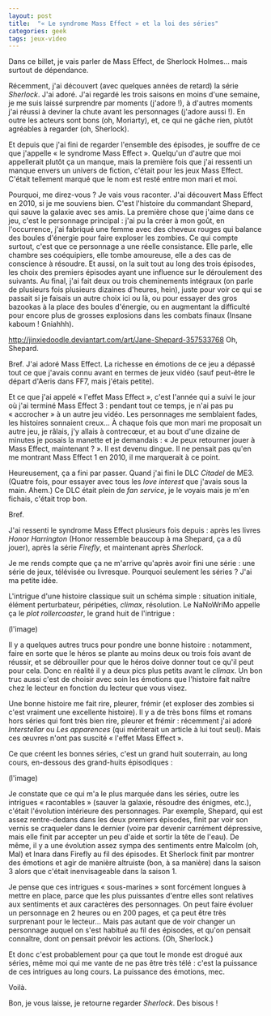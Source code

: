 ```yaml
---
layout: post
title:  "« Le syndrome Mass Effect » et la loi des séries"
categories: geek
tags: jeux-video
---
```


Dans ce billet, je vais parler de Mass Effect, de Sherlock Holmes… mais surtout de dépendance.<!-- more -->

Récemment, j'ai découvert (avec quelques années de retard) la série _Sherlock_. J'ai adoré. J'ai regardé les trois saisons en moins d'une semaine, je me suis laissé surprendre par moments (j'adore !), à d'autres moments j'ai réussi à deviner la chute avant les personnages (j'adore aussi !). En outre les acteurs sont bons (oh, Moriarty), et, ce qui ne gâche rien, plutôt agréables à regarder (oh, Sherlock).

Et depuis que j'ai fini de regarder l'ensemble des épisodes, je souffre de ce que j'appelle « le syndrome Mass Effect ». Quelqu'un d'autre que moi appellerait plutôt ça un manque, mais la première fois que j'ai ressenti un manque envers un univers de fiction, c'était pour les jeux Mass Effect. C'était tellement marqué que le nom est resté entre mon mari et moi.

Pourquoi, me direz-vous ? Je vais vous raconter. J'ai découvert Mass Effect en 2010, si je me souviens bien. C'est l'histoire du commandant Shepard, qui sauve la galaxie avec ses amis. La première chose que j'aime dans ce jeu, c'est le personnage principal : j'ai pu la créer à mon goût, en l'occurrence, j'ai fabriqué une femme avec des cheveux rouges qui balance des boules d'énergie pour faire exploser les zombies. Ce qui compte surtout, c'est que ce personnage a une réelle consistance. Elle parle, elle chambre ses coéquipiers, elle tombe amoureuse, elle a des cas de conscience à résoudre. Et aussi, on la suit tout au long des trois épisodes, les choix des premiers épisodes ayant une influence sur le déroulement des suivants. Au final, j'ai fait deux ou trois cheminements intégraux (on parle de plusieurs fois plusieurs dizaines d'heures, hein), juste pour voir ce qui se passait si je faisais un autre choix ici ou là, ou pour essayer des gros bazookas à la place des boules d'énergie, ou en augmentant la difficulté pour encore plus de grosses explosions dans les combats finaux (Insane kaboum ! Gniahhh).

http://jinxiedoodle.deviantart.com/art/Jane-Shepard-357533768
Oh, Shepard.

Bref. J'ai adoré Mass Effect. La richesse en émotions de ce jeu a dépassé tout ce que j'avais connu avant en termes de jeux vidéo (sauf peut-être le départ d'Aeris dans FF7, mais j'étais petite).

Et ce que j'ai appelé « l'effet Mass Effect », c'est l'année qui a suivi le jour où j'ai terminé Mass Effect 3 : pendant tout ce temps, je n'ai pas pu « accrocher » à un autre jeu vidéo. Les personnages me semblaient fades, les histoires sonnaient creux… À chaque fois que mon mari me proposait un autre jeu, je râlais, j'y allais à contrecœur, et au bout d'une dizaine de minutes je posais la manette et je demandais : « Je peux retourner jouer à Mass Effect, maintenant ? ». Il est devenu dingue. Il ne pensait pas qu'en me montrant Mass Effect 1 en 2010, il me marquerait à ce point.

Heureusement, ça a fini par passer. Quand j'ai fini le DLC _Citadel_ de ME3. (Quatre fois, pour essayer avec tous les _love interest_ que j'avais sous la main. Ahem.) Ce DLC était plein de _fan service_, je le voyais mais je m'en fichais, c'était trop bon.

Bref.

J'ai ressenti le syndrome Mass Effect plusieurs fois depuis : après les livres _Honor Harrington_ (Honor ressemble beaucoup à ma Shepard, ça a dû jouer), après la série _Firefly_, et maintenant après _Sherlock_.

Je me rends compte que ça ne m'arrive qu'après avoir fini une série : une série de jeux, télévisée ou livresque. Pourquoi seulement les séries ? J'ai ma petite idée.

L'intrigue d'une histoire classique suit un schéma simple : situation initiale, élément perturbateur, péripéties, _climax_, résolution. Le NaNoWriMo appelle ça le _plot rollercoaster_, le grand huit de l'intrigue :

(l'image)

Il y a quelques autres trucs pour pondre une bonne histoire : notamment, faire en sorte que le héros se plante au moins deux ou trois fois avant de réussir, et se débrouiller pour que le héros doive donner tout ce qu'il peut pour cela. Donc en réalité il y a deux pics plus petits avant le _climax_. Un bon truc aussi c'est de choisir avec soin les émotions que l'histoire fait naître chez le lecteur en fonction du lecteur que vous visez.

Une bonne histoire me fait rire, pleurer, frémir (et exploser des zombies si c'est vraiment une excellente histoire). Il y a de très bons films et romans hors séries qui font très bien rire, pleurer et frémir : récemment j'ai adoré _Interstellar_ ou _Les apparences_ (qui mériterait un article à lui tout seul). Mais ces œuvres n'ont pas suscité « l'effet Mass Effect ».

Ce que créent les bonnes séries, c'est un grand huit souterrain, au long cours, en-dessous des grand-huits épisodiques :

(l'image)

Je constate que ce qui m'a le plus marquée dans les séries, outre les intrigues « racontables » (sauver la galaxie, résoudre des énigmes, etc.), c'était l'évolution intérieure des personnages. Par exemple, Shepard, qui est assez rentre-dedans dans les deux premiers épisodes, finit par voir son vernis se craqueler dans le dernier (voire par devenir carrément dépressive, mais elle finit par accepter un peu d'aide et sortir la tête de l'eau). De même, il y a une évolution assez sympa des sentiments entre Malcolm (oh, Mal) et Inara dans Firefly au fil des épisodes. Et Sherlock finit par montrer des émotions et agir de manière altruiste (bon, à sa manière) dans la saison 3 alors que c'était inenvisageable dans la saison 1.

Je pense que ces intrigues « sous-marines » sont forcément longues à mettre en place, parce que les plus puissantes d'entre elles sont relatives aux sentiments et aux caractères des personnages. On peut faire évoluer un personnage en 2 heures ou en 200 pages, et ça peut être très surprenant pour le lecteur… Mais pas autant que de voir changer un personnage auquel on s'est habitué au fil des épisodes, et qu'on pensait connaître, dont on pensait prévoir les actions. (Oh, Sherlock.)

Et donc c'est probablement pour ça que tout le monde est drogué aux séries, même moi qui me vante de ne pas être très télé : c'est la puissance de ces intrigues au long cours. La puissance des émotions, mec.

Voilà. 

Bon, je vous laisse, je retourne regarder _Sherlock_. Des bisous !

